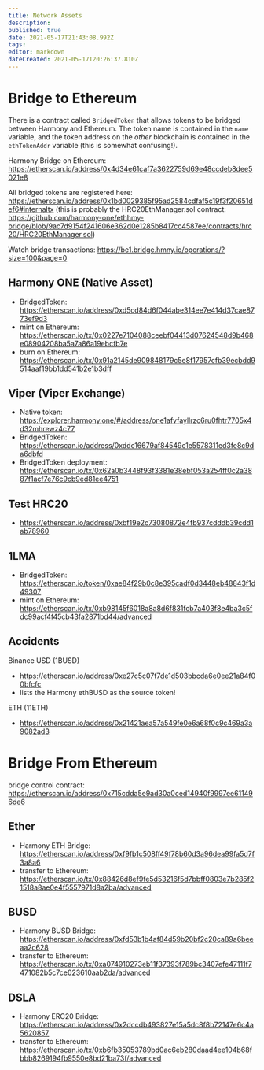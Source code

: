 ```yaml
---
title: Network Assets
description: 
published: true
date: 2021-05-17T21:43:08.992Z
tags: 
editor: markdown
dateCreated: 2021-05-17T20:26:37.810Z
---
```


# Bridge to Ethereum

There is a contract called `BridgedToken` that allows tokens to be bridged between Harmony and Ethereum.  The token name is contained in the `name` variable, and the token address on the _other_ blockchain is contained in the `ethTokenAddr` variable (this is somewhat confusing!).

Harmony Bridge on Ethereum: 
https://etherscan.io/address/0x4d34e61caf7a3622759d69e48ccdeb8dee5021e8

All bridged tokens are registered here:
https://etherscan.io/address/0x1bd0029385f95ad2584cdfaf5c19f3f20651def6#internaltx
(this is probably the HRC20EthManager.sol contract: https://github.com/harmony-one/ethhmy-bridge/blob/9ac7d9154f241606e362d0e1285b8417cc4587ee/contracts/hrc20/HRC20EthManager.sol)

Watch bridge transactions: https://be1.bridge.hmny.io/operations/?size=100&page=0

## Harmony ONE (Native Asset)

- BridgedToken: https://etherscan.io/address/0xd5cd84d6f044abe314ee7e414d37cae8773ef9d3
- mint on Ethereum: https://etherscan.io/tx/0x0227e7104088ceebf04413d07624548d9b468e08904208ba5a7a86a19ebcfb7e
- burn on Ethereum: https://etherscan.io/tx/0x91a2145de909848179c5e8f17957cfb39ecbdd9514aaf19bb1dd541b2e1b3dff

## Viper (Viper Exchange)
- Native token: https://explorer.harmony.one/#/address/one1afvfayllrzc6ru0fhtr7705x4d32mhrewz4c77
- BridgedToken: https://etherscan.io/address/0xddc16679af84549c1e5578311ed3fe8c9da6dbfd
- BridgedToken deployment: https://etherscan.io/tx/0x62a0b3448f93f3381e38ebf053a254ff0c2a3887f1acf7e76c9cb9ed81ee4751


## Test HRC20

- https://etherscan.io/address/0xbf19e2c73080872e4fb937cdddb39cdd1ab78960

## 1LMA

- BridgedToken: https://etherscan.io/token/0xae84f29b0c8e395cadf0d3448eb48843f1d49307
- mint on Ethereum: https://etherscan.io/tx/0xb98145f6018a8a8d6f831fcb7a403f8e4ba3c5fdc99acf4f45cb43fa2871bd44/advanced

## Accidents

Binance USD (1BUSD)
- https://etherscan.io/address/0xe27c5c07f7de1d503bbcda6e0ee21a84f00bfcfc
- lists the Harmony ethBUSD as the source token!

ETH (11ETH)
- https://etherscan.io/address/0x21421aea57a549fe0e6a68f0c9c469a3a9082ad3

# Bridge From Ethereum

bridge control contract: https://etherscan.io/address/0x715cdda5e9ad30a0ced14940f9997ee611496de6

## Ether

- Harmony ETH Bridge: https://etherscan.io/address/0xf9fb1c508ff49f78b60d3a96dea99fa5d7f3a8a6
- transfer to Ethereum: https://etherscan.io/tx/0x88426d8ef9fe5d53216f5d7bbff0803e7b285f21518a8ae0e4f5557971d8a2ba/advanced

## BUSD

- Harmony BUSD Bridge: https://etherscan.io/address/0xfd53b1b4af84d59b20bf2c20ca89a6beeaa2c628
- transfer to Ethereum: https://etherscan.io/tx/0xa074910273eb11f37393f789bc3407efe47111f7471082b5c7ce023610aab2da/advanced

## DSLA

- Harmony ERC20 Bridge: https://etherscan.io/address/0x2dccdb493827e15a5dc8f8b72147e6c4a5620857
- transfer to Ethereum: https://etherscan.io/tx/0xb6fb35053789bd0ac6eb280daad4ee104b68fbbb8269194fb9550e8bd21ba73f/advanced